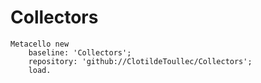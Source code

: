 # Collectors
```Smalltalk
Metacello new
    baseline: 'Collectors';
    repository: 'github://ClotildeToullec/Collectors';
    load.
```
